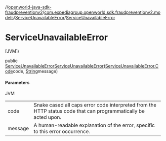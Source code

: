 //[openworld-java-sdk-fraudpreventionv2](../../../index.md)/[com.expediagroup.openworld.sdk.fraudpreventionv2.models](../index.md)/[ServiceUnavailableError](index.md)/[ServiceUnavailableError](-service-unavailable-error.md)

# ServiceUnavailableError

[JVM]\

public [ServiceUnavailableError](index.md)[ServiceUnavailableError](-service-unavailable-error.md)([ServiceUnavailableError.Code](-code/index.md)code, [String](https://docs.oracle.com/javase/8/docs/api/java/lang/String.html)message)

#### Parameters

JVM

| | |
|---|---|
| code | Snake cased all caps error code interpreted from the HTTP status code that can programmatically be acted upon. |
| message | A human-readable explanation of the error, specific to this error occurrence. |
